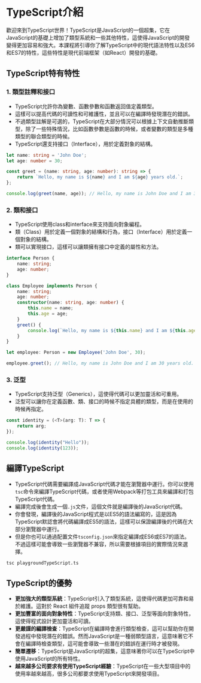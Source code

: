 # TypeScript介紹

歡迎來到TypeScript世界！TypeScript是JavaScript的一個超集，它在JavaScript的基礎上增加了類型系統和一些其他特性，這使得JavaScript的開發變得更加容易和強大。本課程將引導你了解TypeScript中的現代語法特性以及ES6和ES7的特性，這些特性是現代前端框架（如React）開發的基礎。

## TypeScript特有特性

### 1. 類型註釋和接口

- TypeScript允許你為變數、函數參數和函數返回值定義類型。
- 這樣可以提高代碼的可讀性和可維護性，並且可以在編譯時發現潛在的錯誤。
- 不過類型註解是可選的，TypeScript在大部分情況可以根據上下文自動推斷類型，除了一些特殊情況，比如函數參數是函數的時候，或者變數的類型是多種類型的聯合類型的時候。
- TypeScript還支持接口（Interface），用於定義對象的結構。

```typescript
let name: string = 'John Doe';
let age: number = 30;

const greet = (name: string, age: number): string => {
    return `Hello, my name is ${name} and I am ${age} years old.`;
};

console.log(greet(name, age)); // Hello, my name is John Doe and I am 30 years old.
```

### 2. 類和接口

- TypeScript使用class和interface來支持面向對象編程。
- 類（Class）用於定義一個對象的結構和行為，接口（Interface）用於定義一個對象的結構。
- 類可以實現接口，這樣可以讓類擁有接口中定義的屬性和方法。

```typescript
interface Person {
    name: string;
    age: number;
}

class Employee implements Person {
    name: string;
    age: number;
    constructor(name: string, age: number) {
        this.name = name;
        this.age = age;
    }
    greet() {
        console.log(`Hello, my name is ${this.name} and I am ${this.age} years old.`);
    }
}

let employee: Person = new Employee('John Doe', 30);

employee.greet(); // Hello, my name is John Doe and I am 30 years old.
```

### 3. 泛型

- TypeScript支持泛型（Generics），這使得代碼可以更加靈活和可重用。
- 泛型可以讓你在定義函數、類、接口的時候不指定具體的類型，而是在使用的時候再指定。

```typescript
const identity = (<T>(arg: T): T => {
    return arg;
});

console.log(identity("Hello"));
console.log(identity(123));
```

## 編譯TypeScript

- TypeScript代碼需要編譯成JavaScript代碼才能在瀏覽器中運行。你可以使用`tsc`命令來編譯TypeScript代碼，或者使用Webpack等打包工具來編譯和打包TypeScript代碼。
- 編譯完成後會生成一個`.js`文件，這個文件就是編譯後的JavaScript代碼。
- 你會發現，編譯後的JavaScript程式是以ES5的語法編寫的，這是因為TypeScript默認會將代碼編譯成ES5的語法，這樣可以保證編譯後的代碼在大部分瀏覽器中運行。
- 但是你也可以通過配置文件`tsconfig.json`來指定編譯成ES6或ES7的語法。不過這樣可能會導致一些瀏覽器不兼容，所以需要根據項目的實際情況來選擇。

```bash
tsc playgroundTypeScript.ts
```

## TypeScript的優勢

- **更加強大的類型系統**：TypeScript引入了類型系統，這使得代碼更加可靠和易於維護。這對於 React 組件追蹤 props 類型很有幫助。
- **更加豐富的面向對象特性**：TypeScript支持類、接口、泛型等面向對象特性，這使得程式設計更加靈活和可讀。
- **更嚴謹的編譯檢查**：TypeScript在編譯時會進行類型檢查，這可以幫助你在開發過程中發現潛在的錯誤。然而JavaScript是一種弱類型語言，這意味著它不會在編譯時檢查類型，這可能會導致一些潛在的錯誤在運行時才被發現。
- **簡單遷移**：TypeScript是JavaScript的超集，這意味著你可以在TypeScript中使用JavaScript的所有特性。
- **越來越多公司要求有使用TypeScript經驗**：TypeScript在一些大型項目中的使用率越來越高，很多公司都要求使用TypeScript來開發項目。

